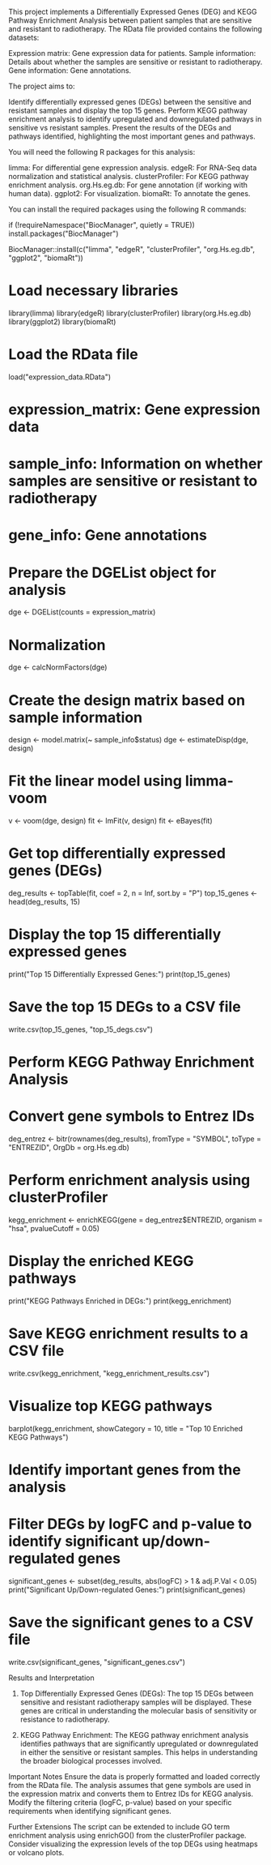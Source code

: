This project implements a Differentially Expressed Genes (DEG) and KEGG Pathway Enrichment Analysis between patient samples that are sensitive and resistant to radiotherapy. The RData file provided contains the following datasets:

Expression matrix: Gene expression data for patients.
Sample information: Details about whether the samples are sensitive or resistant to radiotherapy.
Gene information: Gene annotations.

The project aims to:

Identify differentially expressed genes (DEGs) between the sensitive and resistant samples and display the top 15 genes.
Perform KEGG pathway enrichment analysis to identify upregulated and downregulated pathways in sensitive vs resistant samples.
Present the results of the DEGs and pathways identified, highlighting the most important genes and pathways.

You will need the following R packages for this analysis:

limma: For differential gene expression analysis.
edgeR: For RNA-Seq data normalization and statistical analysis.
clusterProfiler: For KEGG pathway enrichment analysis.
org.Hs.eg.db: For gene annotation (if working with human data).
ggplot2: For visualization.
biomaRt: To annotate the genes.

You can install the required packages using the following R commands:

if (!requireNamespace("BiocManager", quietly = TRUE))
    install.packages("BiocManager")

BiocManager::install(c("limma", "edgeR", "clusterProfiler", "org.Hs.eg.db", "ggplot2", "biomaRt"))

# Load necessary libraries
library(limma)
library(edgeR)
library(clusterProfiler)
library(org.Hs.eg.db)
library(ggplot2)
library(biomaRt)

# Load the RData file
load("expression_data.RData")


# expression_matrix: Gene expression data
# sample_info: Information on whether samples are sensitive or resistant to radiotherapy
# gene_info: Gene annotations

# Prepare the DGEList object for analysis
dge <- DGEList(counts = expression_matrix)

# Normalization
dge <- calcNormFactors(dge)

# Create the design matrix based on sample information
design <- model.matrix(~ sample_info$status)
dge <- estimateDisp(dge, design)

# Fit the linear model using limma-voom
v <- voom(dge, design)
fit <- lmFit(v, design)
fit <- eBayes(fit)

# Get top differentially expressed genes (DEGs)
deg_results <- topTable(fit, coef = 2, n = Inf, sort.by = "P")
top_15_genes <- head(deg_results, 15)

# Display the top 15 differentially expressed genes
print("Top 15 Differentially Expressed Genes:")
print(top_15_genes)

# Save the top 15 DEGs to a CSV file
write.csv(top_15_genes, "top_15_degs.csv")

# Perform KEGG Pathway Enrichment Analysis
# Convert gene symbols to Entrez IDs
deg_entrez <- bitr(rownames(deg_results), fromType = "SYMBOL", toType = "ENTREZID", OrgDb = org.Hs.eg.db)

# Perform enrichment analysis using clusterProfiler
kegg_enrichment <- enrichKEGG(gene = deg_entrez$ENTREZID, organism = "hsa", pvalueCutoff = 0.05)

# Display the enriched KEGG pathways
print("KEGG Pathways Enriched in DEGs:")
print(kegg_enrichment)

# Save KEGG enrichment results to a CSV file
write.csv(kegg_enrichment, "kegg_enrichment_results.csv")

# Visualize top KEGG pathways
barplot(kegg_enrichment, showCategory = 10, title = "Top 10 Enriched KEGG Pathways")

# Identify important genes from the analysis
# Filter DEGs by logFC and p-value to identify significant up/down-regulated genes
significant_genes <- subset(deg_results, abs(logFC) > 1 & adj.P.Val < 0.05)
print("Significant Up/Down-regulated Genes:")
print(significant_genes)

# Save the significant genes to a CSV file
write.csv(significant_genes, "significant_genes.csv") 

Results and Interpretation
1. Top Differentially Expressed Genes (DEGs):
The top 15 DEGs between sensitive and resistant radiotherapy samples will be displayed. These genes are critical in understanding the molecular basis of sensitivity or resistance to radiotherapy.

2. KEGG Pathway Enrichment:
The KEGG pathway enrichment analysis identifies pathways that are significantly upregulated or downregulated in either the sensitive or resistant samples. This helps in understanding the broader biological processes involved.

Important Notes
Ensure the data is properly formatted and loaded correctly from the RData file.
The analysis assumes that gene symbols are used in the expression matrix and converts them to Entrez IDs for KEGG analysis.
Modify the filtering criteria (logFC, p-value) based on your specific requirements when identifying significant genes.

Further Extensions
The script can be extended to include GO term enrichment analysis using enrichGO() from the clusterProfiler package.
Consider visualizing the expression levels of the top DEGs using heatmaps or volcano plots.


